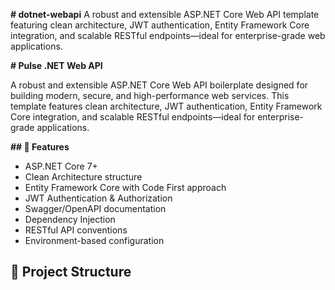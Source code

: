 **# dotnet-webapi**
A robust and extensible ASP.NET Core Web API template featuring clean architecture, JWT authentication, Entity Framework Core integration, and scalable RESTful endpoints—ideal for enterprise-grade web applications.

**# Pulse .NET Web API**

A robust and extensible ASP.NET Core Web API boilerplate designed for building modern, secure, and high-performance web services. This template features clean architecture, JWT authentication, Entity Framework Core integration, and scalable RESTful endpoints—ideal for enterprise-grade applications.

**## 🚀 Features**

- ASP.NET Core 7+
- Clean Architecture structure
- Entity Framework Core with Code First approach
- JWT Authentication & Authorization
- Swagger/OpenAPI documentation
- Dependency Injection
- RESTful API conventions
- Environment-based configuration

## 📁 Project Structure


